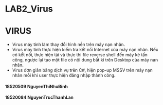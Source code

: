 # LAB2_Virus
# VIRUS
- Virus máy tính làm thay đổi hình nền trên máy nạn nhân.
- Virus máy tính thực hiện kiểm tra kết nối  Internet của máy nạn nhân. Nếu có kết nối, thực hiện tải và thực thi file reverse shell đến máy kẻ tấn công, ngược lại tạo một file có nội dung bất kì trên Desktop của máy nạn nhân.
- Virus đơn giản bằng dịch vụ trên C#, hiện pop-up MSSV trên máy nạn nhân mỗi khi user thực hiện đăng nhập thành công. 
#### 18520509 NguyenThiNhuBinh
#### 18520084 NguyenTrucThanhLan
 
